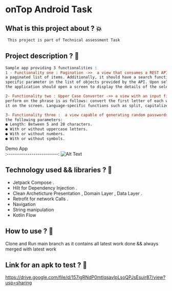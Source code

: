 # onTop Android Task

## What is this project about ? :boom:
```diff
 This project is part of Technical assessment Task 
```


## Project description ?  :dizzy:
```diff
Sample app providing 3 functionalities : 
1 - Functionality one : Pagination ->>  a view that consumes a REST API (you can choose a free API). The view should display
a paginated list of items. Additionally, it should have a search functionality that searches a
specific parameter in the list of objects provided by the API. Upon selecting an item from the list,
the application should open a screen to display the details of the selected item.

2- Functionality two : Upper Case Converter ->> a view with an input field. The user can enter a phrase in this field. The operation to
perform on the phrase is as follows: convert the first letter of each word to uppercase and display
it on the screen. Language-specific functions such as split, capitalize, filters, etc., cannot be used.

3- Functionality three :  a view capable of generating random passwords. Passwords should be configurable with
the following parameters:
● Length: Between 5 and 20 characters.
● With or without uppercase letters.
● With or without numbers.
● With or without symbols.
```
Demo App           
:-------------------------:
![Alt Text](https://media.giphy.com/media/v1.Y2lkPTc5MGI3NjExN3JlZHY3Z2g0Mjh6MGl4a2xtNTE0MnBhbDFyMjdzbGhvcXFhNDM1ZyZlcD12MV9pbnRlcm5hbF9naWZfYnlfaWQmY3Q9Zw/nP4ES13CNgsBTOfUOr/giphy.gif)



<!--- 

<p>
<img src="https://github.com/Aslmmon/android_task/blob/main/app/src/main/res/drawable/arabic_demo.gif"  width="200" height="450" />
  
   <em> ** onBoarding Feature ** </em>
   
   <em> ** Splash Animated Feature ** </em>
   
</p>   
 --->
## Technology used  && libraries ? :dizzy:
- Jetpack Compose .
- Hilt for Dependency Injection .
- Clean Archeticture Presentation , Domain Layer , Data Layer .
- Retrofit for network Calls  . 
- Navigation
- String manipulation
- Kotlin Flow


## How to use ? :thinking:
Clone and Run main branch  as it contains all latest work done && always merged with latest work 

## Link for an apk to test ? :thinking: 

https://drive.google.com/file/d/157igRNdP0mtIqsavlpLsoQPJsEsuir87/view?usp=sharing


